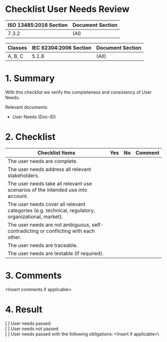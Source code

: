 # Checklist User Needs Review

| ISO 13485:2016 Section | Document Section |
|------------------------|------------------|
| 7.3.2                  | (Al)             |

| Classes | IEC 62304:2006 Section | Document Section |
|---------|------------------------|------------------|
| A, B, C | 5.1.8                  | (All)            |

# 1. Summary

With this checklist we verify the completeness and consistency of User Needs.

Relevant documents:

* User Needs (Doc-ID)

# 2. Checklist

| Checklist Items                                                                                                  | Yes | No | Comment |
|------------------------------------------------------------------------------------------------------------------|-----|----|---------|
| The user needs are complete.                                                                                     |     |    |         |
| The user needs address all relevant stakeholders.                                                                |     |    |         |
| The user needs take all relevant use scenarios of the intended use into account.                                 |     |    |         |
| The user needs cover all relevant categories (e.g. technical, regulatory, organizational, market).               |     |    |         |
| The user needs are not ambiguous, self-contradicting or conflicting with each other.                             |     |    |         |
| The user needs are traceable.                                                                                    |     |    |         |
| The user needs are testable (if required).                                                                       |     |    |         |

# 3. Comments

\<Insert comments if applicable\>

# 4. Result

[ ] User needs passed\
[ ] User needs not passed\
[ ] User needs passed with the following obligations: \<Insert if applicable\>\
